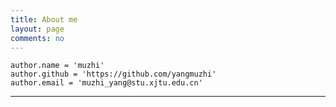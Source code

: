 ```yaml
---
title: About me
layout: page
comments: no
---
```



    author.name = 'muzhi'
    author.github = 'https://github.com/yangmuzhi'
    author.email = 'muzhi_yang@stu.xjtu.edu.cn'

----


